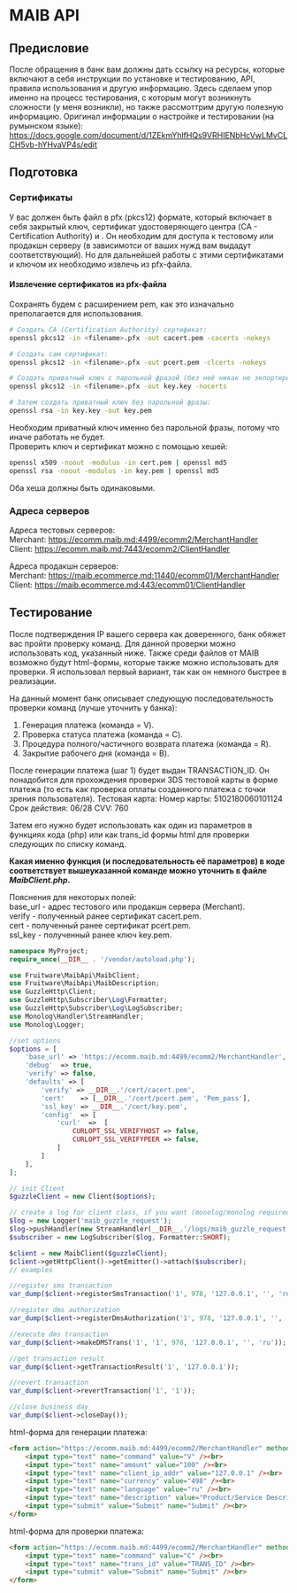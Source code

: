 # MAIB API

## Предисловие
После обращения в банк вам должны дать ссылку на ресурсы, которые включают в себя инструкции по установке и тестированию, API, правила использования и другую информацию. 
Здесь сделаем упор именно на процесс тестирования, с которым могут возникнуть сложности (у меня возникли), но также рассмоттрим другую полезную информацию.
Оригинал информации о настройке и тестировании (на румынском языке):
<https://docs.google.com/document/d/1ZEkmYhlfHQs9VRHIENbHcVwLMvCLCH5vb-hYHvaVP4s/edit>


## Подготовка
### Сертификаты
У вас должен быть файл в pfx (pkcs12) формате, который включает в себя закрытый ключ, сертификат удостоверяющего центра (CA - Certification Authority) и .
Он необходим для доступа к тестовому или продакшн серверу (в зависимотси от ваших нужд вам выдадут соответствующий).
Но для дальнейшей работы с этими сертификатами и ключом их необходимо извлечь из pfx-файла.

#### Извлечение сертификатов из pfx-файла
Сохранять будем с расширением pem, как это изначально преполагается для использования.
```bash
# Создать CA (Certification Authority) сертификат:
openssl pkcs12 -in <filename>.pfx -out cacert.pem -cacerts -nokeys

# Создать сам сертификат:
openssl pkcs12 -in <filename>.pfx -out pcert.pem -clcerts -nokeys

# Создать приватный ключ с парольной фразой (без неё никак не экпортировать ключ из pfx):
openssl pkcs12 -in <filename>.pfx -out key.key -nocerts

# Затем создать приватный ключ без парольной фразы:
openssl rsa -in key.key -out key.pem

```
Необходим приватный ключ именно без парольной фразы, потому что иначе работать не будет.  
Проверить ключ и сертификат можно с помощью хешей:
```bash
openssl x509 -noout -modulus -in cert.pem | openssl md5
openssl rsa -noout -modulus -in key.pem | openssl md5
```
Оба хеша должны быть одинаковыми.

### Адреса серверов
Адреса тестовых серверов:  
Merchant: https://ecomm.maib.md:4499/ecomm2/MerchantHandler  
Client:   https://ecomm.maib.md:7443/ecomm2/ClientHandler

Адреса продакшн серверов:  
Merchant: https://maib.ecommerce.md:11440/ecomm01/MerchantHandler  
Client:   https://maib.ecommerce.md:443/ecomm01/ClientHandler


## Тестирование
После подтверждения IP вашего сервера как доверенного, банк обяжет вас пройти проверку команд.
Для данной проверки можно использовать код, указанный ниже. Также среди файлов от MAIB возможно будут html-формы, которые также можно использовать для проверки.
Я использовал первый вариант, так как он немного быстрее в реализации.

На данный момент банк описывает следующую последовательность проверки команд (лучше уточнить у банка):
1. Генерация платежа (команда = V).
2. Проверка статуса платежа (команда = C).
3. Процедура полного/частичного возврата платежа (команда = R).
4. Закрытие рабочего дня (команда = B).

После генерации платежа (шаг 1) будет выдан TRANSACTION_ID.
Он понадобится для прохождения проверки 3DS тестовой карты в форме платежа (то есть как проверка оплаты созданного платежа с точки зрения пользователя).
Тестовая карта:
Номер карты: 5102180060101124
Срок действия: 06/28
CVV: 760

Затем его нужно будет использовать как один из параметров в функциях кода (php) или как trans_id формы html для проверки следующих по списку команд.

**Какая именно функция (и последовательность её параметров) в коде соответствует вышеуказанной команде можно уточнить в файле _MaibClient.php_.**

Пояснения для некоторых полей:  
base_url - адрес тестового или продакшн сервера (Merchant).  
verify - полученный ранее сертификат cacert.pem.  
cert - полученный ранее сертификат pcert.pem.  
ssl_key - полученный ранее ключ key.pem.

```php
namespace MyProject;
require_once(__DIR__ . '/vendor/autoload.php');

use Fruitware\MaibApi\MaibClient;
use Fruitware\MaibApi\MaibDescription;
use GuzzleHttp\Client;
use GuzzleHttp\Subscriber\Log\Formatter;
use GuzzleHttp\Subscriber\Log\LogSubscriber;
use Monolog\Handler\StreamHandler;
use Monolog\Logger;

//set options
$options = [
	'base_url' => 'https://ecomm.maib.md:4499/ecomm2/MerchantHandler',
	'debug'  => true,
	'verify' => false,
	'defaults' => [
		'verify' => __DIR__.'/cert/cacert.pem',
		'cert'    => [__DIR__.'/cert/pcert.pem', 'Pem_pass'],
		'ssl_key' => __DIR__.'/cert/key.pem',
		'config'  => [
			'curl'  =>  [
				CURLOPT_SSL_VERIFYHOST => false,
				CURLOPT_SSL_VERIFYPEER => false,
			]
		]
	],
];

// init Client
$guzzleClient = new Client($options);

// create a log for client class, if you want (monolog/monolog required)
$log = new Logger('maib_guzzle_request');
$log->pushHandler(new StreamHandler(__DIR__.'/logs/maib_guzzle_request.log', Logger::DEBUG));
$subscriber = new LogSubscriber($log, Formatter::SHORT);

$client = new MaibClient($guzzleClient);
$client->getHttpClient()->getEmitter()->attach($subscriber);
// examples

//register sms transaction
var_dump($client->registerSmsTransaction('1', 978, '127.0.0.1', '', 'ru'));

//register dms authorization
var_dump($client->registerDmsAuthorization('1', 978, '127.0.0.1', '', 'ru'));

//execute dms transaction
var_dump($client->makeDMSTrans('1', '1', 978, '127.0.0.1', '', 'ru'));

//get transaction result
var_dump($client->getTransactionResult('1', '127.0.0.1'));

//revert transaction
var_dump($client->revertTransaction('1', '1'));

//close business day
var_dump($client->closeDay());

```

html-форма для генерации платежа:
```html
<form action="https://ecomm.maib.md:4499/ecomm2/MerchantHandler" method="post">
	<input type="text" name="command" value="V" /><br>
	<input type="text" name="amount" value="100" /><br>
	<input type="text" name="client_ip_addr" value="127.0.0.1" /><br>
	<input type="text" name="currency" value="498" /><br>
	<input type="text" name="language" value="ru" /><br>
	<input type="text" name="description" value="Product/Service Description" /><br>
	<input type="submit" value="Submit" name="Submit" /><br>
</form>
```

html-форма для проверки платежа:
```html
<form action="https://ecomm.maib.md:4499/ecomm2/MerchantHandler" method="post">
	<input type="text" name="command" value="C" /><br>
	<input type="text" name="trans_id" value="TRANS_ID" /><br>
	<input type="submit" value="Submit" name="Submit" /><br>
</form>
```
